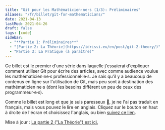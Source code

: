 ```yaml
---
title: "Git pour les Mathématicien·ne·s (1/3): Préliminaires"
aliases: "/fr/billet/git-for-mathematicians/"
date: 2021-04-13
lastMod: 2021-04-26
draft: false
tags: [code]
sidebar:
  - "**Partie 1: Préliminaires**"
  - "[Partie 2: La Théorie](https://idrissi.eu/en/post/git-2-theory/)"
  - "Partie 3: La Pratique (à paraître)"
---
```


Ce billet est le premier d'une série dans laquelle j'essaierai d'expliquer comment utiliser Git pour écrire des articles, avec comme audience voulue les mathématicien·ne·s professionnel·le·s.
Je sais qu'il y a beaucoup de contenus en ligne sur l'utilisation de Git, mais peu sont à destination des mathématicien·ne·s (dont les besoins diffèrent un peu de ceux des programmeur·e·s).

Comme le billet est long et que je suis paresseux 🙂, je ne l'ai pas traduit en français, mais vous pouvez le lire en anglais.
Cliquez sur le bouton en haut à droite de l'écran et choisissez l'anglais, ou bien [suivez ce lien](/post/git-1-preliminaries).

<!--more-->

<div class="alert alert-info">
Mise à jour : <a href="/git-2-theory" class="alert-link">La partie 2 ("La Théorie") est ici.</a>
</div>
